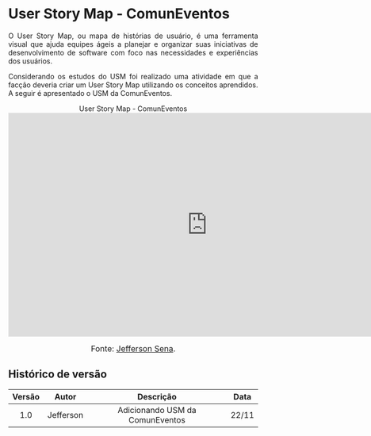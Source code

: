 # User Story Map - ComunEventos

<p align= "justify"> O User Story Map, ou mapa de histórias de usuário, é uma ferramenta visual que ajuda equipes ágeis a planejar e organizar suas iniciativas de desenvolvimento de software com foco nas necessidades e experiências dos usuários.</p>

<p align= "justify"> Considerando os estudos do USM foi realizado uma atividade em que a facção deveria criar um User Story Map utilizando os conceitos aprendidos. A seguir é apresentado o USM da ComunEventos.</p>

<center>
User Story Map - ComunEventos

<iframe style="border: 1px solid rgba(0, 0, 0, 0.1);" width="800" height="450" src="https://app.mural.co/embed/f2f4f242-6682-4c95-ad78-8c0c9141e1aa" allowfullscreen></iframe> 

<font size="3"><p style="text-align: center">Fonte: [Jefferson Sena](https://github.com/JeffersonSenaa).</p></font>

</center>


## Histórico de versão

| Versão  | Autor| Descrição | Data |
| :---: | :----: | :-------: | :---: |
| 1.0| Jefferson  |  Adicionando USM da ComunEventos | 22/11 |